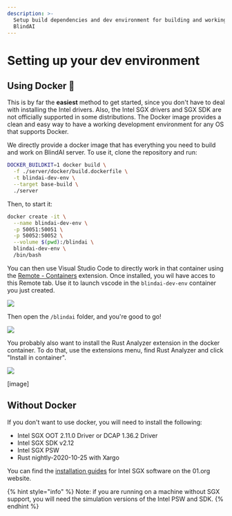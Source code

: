 ```yaml
---
description: >-
  Setup build dependencies and dev environment for building and working on
  BlindAI
---
```


# Setting up your dev environment

## Using Docker 🐳

This is by far the **easiest** method to get started, since you don't have to deal with installing the Intel drivers. Also, the Intel SGX drivers and SGX SDK are not officially supported in some distributions. The Docker image provides a clean and easy way to have a working development environment for any OS that supports Docker.

We directly provide a docker image that has everything you need to build and work on BlindAI server. To use it, clone the repository and run:

```bash
DOCKER_BUILDKIT=1 docker build \
  -f ./server/docker/build.dockerfile \
  -t blindai-dev-env \
  --target base-build \
  ./server
```

Then, to start it:

```bash
docker create -it \
  --name blindai-dev-env \
  -p 50051:50051 \
  -p 50052:50052 \
  --volume $(pwd):/blindai \
  blindai-dev-env \
  /bin/bash
```

You can then use Visual Studio Code to directly work in that container using the [Remote - Containers](https://marketplace.visualstudio.com/items?itemName=ms-vscode-remote.remote-containers) extension. Once installed, you wil have acces to this Remote tab. Use it to launch vscode in the `blindai-dev-env` container you just created.

![](../.gitbook/assets/Screenshot\_20220408\_131048.png)

Then open the `/blindai` folder, and you're good to go!

![](../.gitbook/assets/Screenshot\_20220408\_131940.png)

You probably also want to install the Rust Analyzer extension in the docker container. To do that, use the extensions menu, find Rust Analyzer and click "Install in container".

![](../.gitbook/assets/Screenshot\_20220408\_131810.png)

\[image]

## Without Docker

If you don't want to use docker, you will need to install the following:

* Intel SGX OOT 2.11.0 Driver or DCAP 1.36.2 Driver
* Intel SGX SDK v2.12
* Intel SGX PSW
* Rust nightly-2020-10-25 with Xargo

You can find the [installation guides](https://download.01.org/intel-sgx/sgx-linux/2.9/docs/) for Intel SGX software on the 01.org website.

{% hint style="info" %}
Note: if you are running on a machine without SGX support, you will need the simulation versions of the Intel PSW and SDK.
{% endhint %}
